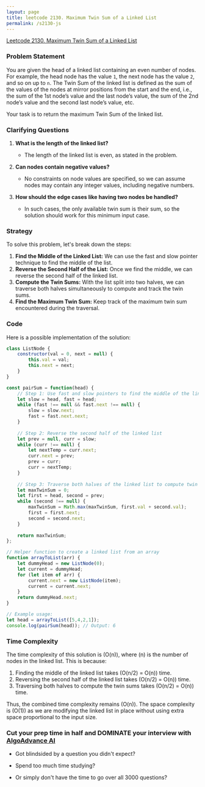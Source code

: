 ```yaml
---
layout: page
title: leetcode 2130. Maximum Twin Sum of a Linked List
permalink: /s2130-js
---
```

[Leetcode 2130. Maximum Twin Sum of a Linked List](https://algoadvance.github.io/algoadvance/l2130)
### Problem Statement

You are given the head of a linked list containing an even number of nodes. For example, the head node has the value `1`, the next node has the value `2`, and so on up to `n`. The Twin Sum of the linked list is defined as the sum of the values of the nodes at mirror positions from the start and the end, i.e., the sum of the 1st node’s value and the last node’s value, the sum of the 2nd node’s value and the second last node’s value, etc.

Your task is to return the maximum Twin Sum of the linked list.

### Clarifying Questions

1. **What is the length of the linked list?**
   - The length of the linked list is even, as stated in the problem.

2. **Can nodes contain negative values?**
   - No constraints on node values are specified, so we can assume nodes may contain any integer values, including negative numbers.

3. **How should the edge cases like having two nodes be handled?**
   - In such cases, the only available twin sum is their sum, so the solution should work for this minimum input case.

### Strategy

To solve this problem, let's break down the steps:

1. **Find the Middle of the Linked List:** We can use the fast and slow pointer technique to find the middle of the list.
2. **Reverse the Second Half of the List:** Once we find the middle, we can reverse the second half of the linked list.
3. **Compute the Twin Sums:** With the list split into two halves, we can traverse both halves simultaneously to compute and track the twin sums.
4. **Find the Maximum Twin Sum:** Keep track of the maximum twin sum encountered during the traversal.

### Code

Here is a possible implementation of the solution:

```javascript
class ListNode {
    constructor(val = 0, next = null) {
        this.val = val;
        this.next = next;
    }
}

const pairSum = function(head) {
    // Step 1: Use fast and slow pointers to find the middle of the linked list
    let slow = head, fast = head;
    while (fast !== null && fast.next !== null) {
        slow = slow.next;
        fast = fast.next.next;
    }
    
    // Step 2: Reverse the second half of the linked list
    let prev = null, curr = slow;
    while (curr !== null) {
        let nextTemp = curr.next;
        curr.next = prev;
        prev = curr;
        curr = nextTemp;
    }
    
    // Step 3: Traverse both halves of the linked list to compute twin sums
    let maxTwinSum = 0;
    let first = head, second = prev;
    while (second !== null) {
        maxTwinSum = Math.max(maxTwinSum, first.val + second.val);
        first = first.next;
        second = second.next;
    }
    
    return maxTwinSum;
};

// Helper function to create a linked list from an array
function arrayToList(arr) {
    let dummyHead = new ListNode(0);
    let current = dummyHead;
    for (let item of arr) {
        current.next = new ListNode(item);
        current = current.next;
    }
    return dummyHead.next;
}

// Example usage:
let head = arrayToList([5,4,2,1]);
console.log(pairSum(head)); // Output: 6
```

### Time Complexity

The time complexity of this solution is \(O(n)\), where \(n\) is the number of nodes in the linked list. This is because:

1. Finding the middle of the linked list takes \(O(n/2) = O(n)\) time.
2. Reversing the second half of the linked list takes \(O(n/2) = O(n)\) time.
3. Traversing both halves to compute the twin sums takes \(O(n/2) = O(n)\) time.

Thus, the combined time complexity remains \(O(n)\). The space complexity is \(O(1)\) as we are modifying the linked list in place without using extra space proportional to the input size.


### Cut your prep time in half and DOMINATE your interview with [AlgoAdvance AI](https://algoAdvance.com)

- Got blindsided by a question you didn't expect?

- Spend too much time studying?

- Or simply don't have the time to go over all 3000 questions?

